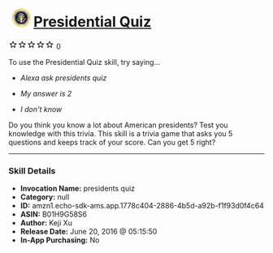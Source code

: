 # &nbsp;<img src="skill_icon" alt="Presidential Quiz icon" width="36"> [Presidential Quiz](http://alexa.amazon.com/#skills/amzn1.echo-sdk-ams.app.1778c404-2886-4b5d-a92b-f1f93d0f4c64)
![0 stars](../../images/ic_star_border_black_18dp_1x.png)![0 stars](../../images/ic_star_border_black_18dp_1x.png)![0 stars](../../images/ic_star_border_black_18dp_1x.png)![0 stars](../../images/ic_star_border_black_18dp_1x.png)![0 stars](../../images/ic_star_border_black_18dp_1x.png) 0

To use the Presidential Quiz skill, try saying...

* *Alexa ask presidents quiz*

* *My answer is 2*

* *I don't know*

Do you think you know a lot about American presidents?  Test you knowledge with this trivia. This skill is a trivia game that asks you 5 questions and keeps track of your score. Can you get 5 right?

***

### Skill Details

* **Invocation Name:** presidents quiz
* **Category:** null
* **ID:** amzn1.echo-sdk-ams.app.1778c404-2886-4b5d-a92b-f1f93d0f4c64
* **ASIN:** B01H9G58S6
* **Author:** Keji Xu
* **Release Date:** June 20, 2016 @ 05:15:50
* **In-App Purchasing:** No
